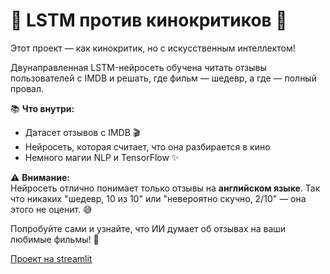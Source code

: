 # 🧠 LSTM против кинокритиков 🍿  
Этот проект — как кинокритик, но с искусственным интеллектом! 

Двунаправленная LSTM-нейросеть обучена читать отзывы пользователей с IMDB и решать, где фильм — шедевр, а где — полный провал.  

📚 **Что внутри:**  
- Датасет отзывов с IMDB 🎬  
- Нейросеть, которая считает, что она разбирается в кино  
- Немного магии NLP и TensorFlow ✨  

⚠️ **Внимание:**  
Нейросеть отлично понимает только отзывы на **английском языке**. Так что никаких "шедевр, 10 из 10" или "невероятно скучно, 2/10" — она этого не оценит. 😅  

Попробуйте сами и узнайте, что ИИ думает об отзывах на ваши любимые фильмы! 🚀  

[Проект на streamlit](https://imdb-movie-review.streamlit.app/)
